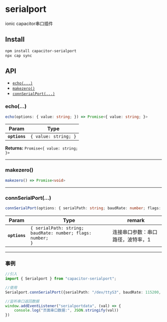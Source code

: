 # serialport

ionic capacitor串口插件

## Install

```bash
npm install capacitor-serialport
npx cap sync
```

## API

<docgen-index>

* [`echo(...)`](#echo)
* [`makezero()`](#makezero)
* [`connSerialPort(...)`](#connserialport)

</docgen-index>

<docgen-api>
<!--Update the source file JSDoc comments and rerun docgen to update the docs below-->

### echo(...)

```typescript
echo(options: { value: string; }) => Promise<{ value: string; }>
```

| Param         | Type                            |
| ------------- | ------------------------------- |
| **`options`** | <code>{ value: string; }</code> |

**Returns:** <code>Promise&lt;{ value: string; }&gt;</code>

--------------------


### makezero()

```typescript
makezero() => Promise<void>
```

--------------------


### connSerialPort(...)

```typescript
connSerialPort(options: { serialPath: string; baudRate: number; flags: number; }) => Promise<void>
```

| Param         | Type                                                                  | remark |
| ------------- | --------------------------------------------------------------------- | -------------- |
| **`options`** | <code>{ serialPath: string; baudRate: number; flags: number; }</code> | 连接串口参数：串口路径，波特率，1 |

--------------------

### 事例
```typescript
//引入
import { Serialport } from "capacitor-serialport";

//使用
Serialport.connSerialPort({serialPath: "/dev/ttyS3", baudRate: 115200, flags: 0})

//监听串口返回数据
window.addEventListener("serialportdata", (val) => {
    console.log("页面串口数据:", JSON.stringify(val))
})

```

</docgen-api>
